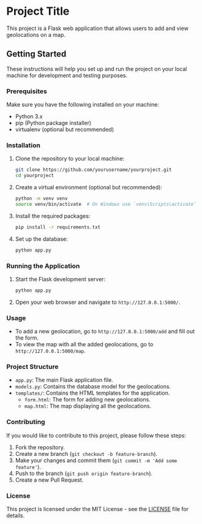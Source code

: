 # Project Title

This project is a Flask web application that allows users to add and view geolocations on a map.

## Getting Started

These instructions will help you set up and run the project on your local machine for development and testing purposes.

### Prerequisites

Make sure you have the following installed on your machine:
- Python 3.x
- pip (Python package installer)
- virtualenv (optional but recommended)

### Installation

1. Clone the repository to your local machine:
    ```bash
    git clone https://github.com/yourusername/yourproject.git
    cd yourproject
    ```

2. Create a virtual environment (optional but recommended):
    ```bash
    python -m venv venv
    source venv/bin/activate  # On Windows use `venv\Scripts\activate`
    ```

3. Install the required packages:
    ```bash
    pip install -r requirements.txt
    ```

4. Set up the database:
    ```bash
    python app.py
    ```

### Running the Application

1. Start the Flask development server:
    ```bash
    python app.py
    ```

2. Open your web browser and navigate to `http://127.0.0.1:5000/`.

### Usage

- To add a new geolocation, go to `http://127.0.0.1:5000/add` and fill out the form.
- To view the map with all the added geolocations, go to `http://127.0.0.1:5000/map`.

### Project Structure

- `app.py`: The main Flask application file.
- `models.py`: Contains the database model for the geolocations.
- `templates/`: Contains the HTML templates for the application.
  - `form.html`: The form for adding new geolocations.
  - `map.html`: The map displaying all the geolocations.

### Contributing

If you would like to contribute to this project, please follow these steps:
1. Fork the repository.
2. Create a new branch (`git checkout -b feature-branch`).
3. Make your changes and commit them (`git commit -m 'Add some feature'`).
4. Push to the branch (`git push origin feature-branch`).
5. Create a new Pull Request.

### License

This project is licensed under the MIT License - see the [LICENSE](LICENSE) file for details.

